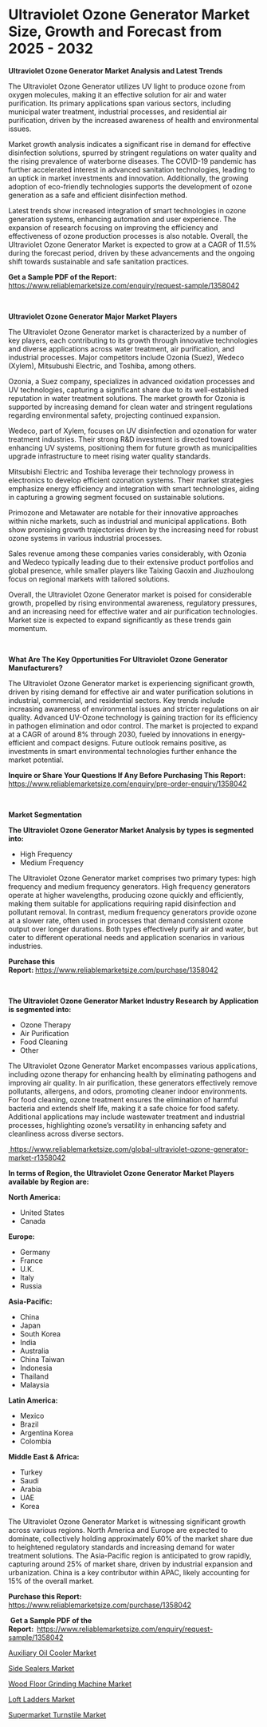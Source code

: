 <p><h1>Ultraviolet Ozone Generator Market Size, Growth and Forecast from 2025 - 2032</h1></p><p><strong>Ultraviolet Ozone Generator Market Analysis and Latest Trends</strong></p>
<p><p>The Ultraviolet Ozone Generator utilizes UV light to produce ozone from oxygen molecules, making it an effective solution for air and water purification. Its primary applications span various sectors, including municipal water treatment, industrial processes, and residential air purification, driven by the increased awareness of health and environmental issues. </p><p>Market growth analysis indicates a significant rise in demand for effective disinfection solutions, spurred by stringent regulations on water quality and the rising prevalence of waterborne diseases. The COVID-19 pandemic has further accelerated interest in advanced sanitation technologies, leading to an uptick in market investments and innovation. Additionally, the growing adoption of eco-friendly technologies supports the development of ozone generation as a safe and efficient disinfection method.</p><p>Latest trends show increased integration of smart technologies in ozone generation systems, enhancing automation and user experience. The expansion of research focusing on improving the efficiency and effectiveness of ozone production processes is also notable. Overall, the Ultraviolet Ozone Generator Market is expected to grow at a CAGR of 11.5% during the forecast period, driven by these advancements and the ongoing shift towards sustainable and safe sanitation practices.</p></p>
<p><strong>Get a Sample PDF of the Report:&nbsp;</strong> <a href="https://www.reliablemarketsize.com/enquiry/request-sample/1358042?utm_campaign=2005&utm_medium=2&utm_source=Github&utm_content=ia&utm_term=08042025&utm_id=ultraviolet-ozone-generator">https://www.reliablemarketsize.com/enquiry/request-sample/1358042</a></p>
<p>&nbsp;</p>
<p><strong>Ultraviolet Ozone Generator Major Market Players</strong></p>
<p><p>The Ultraviolet Ozone Generator market is characterized by a number of key players, each contributing to its growth through innovative technologies and diverse applications across water treatment, air purification, and industrial processes. Major competitors include Ozonia (Suez), Wedeco (Xylem), Mitsubushi Electric, and Toshiba, among others.</p><p>Ozonia, a Suez company, specializes in advanced oxidation processes and UV technologies, capturing a significant share due to its well-established reputation in water treatment solutions. The market growth for Ozonia is supported by increasing demand for clean water and stringent regulations regarding environmental safety, projecting continued expansion.</p><p>Wedeco, part of Xylem, focuses on UV disinfection and ozonation for water treatment industries. Their strong R&D investment is directed toward enhancing UV systems, positioning them for future growth as municipalities upgrade infrastructure to meet rising water quality standards.</p><p>Mitsubishi Electric and Toshiba leverage their technology prowess in electronics to develop efficient ozonation systems. Their market strategies emphasize energy efficiency and integration with smart technologies, aiding in capturing a growing segment focused on sustainable solutions.</p><p>Primozone and Metawater are notable for their innovative approaches within niche markets, such as industrial and municipal applications. Both show promising growth trajectories driven by the increasing need for robust ozone systems in various industrial processes.</p><p>Sales revenue among these companies varies considerably, with Ozonia and Wedeco typically leading due to their extensive product portfolios and global presence, while smaller players like Taixing Gaoxin and Jiuzhoulong focus on regional markets with tailored solutions.</p><p>Overall, the Ultraviolet Ozone Generator market is poised for considerable growth, propelled by rising environmental awareness, regulatory pressures, and an increasing need for effective water and air purification technologies. Market size is expected to expand significantly as these trends gain momentum.</p></p>
<p>&nbsp;</p>
<p><strong>What Are The Key Opportunities For Ultraviolet Ozone Generator Manufacturers?</strong></p>
<p><p>The Ultraviolet Ozone Generator market is experiencing significant growth, driven by rising demand for effective air and water purification solutions in industrial, commercial, and residential sectors. Key trends include increasing awareness of environmental issues and stricter regulations on air quality. Advanced UV-Ozone technology is gaining traction for its efficiency in pathogen elimination and odor control. The market is projected to expand at a CAGR of around 8% through 2030, fueled by innovations in energy-efficient and compact designs. Future outlook remains positive, as investments in smart environmental technologies further enhance the market potential.</p></p>
<p><strong>Inquire or Share Your Questions If Any Before Purchasing This Report:</strong> <a href="https://www.reliablemarketsize.com/enquiry/pre-order-enquiry/1358042?utm_campaign=2005&utm_medium=2&utm_source=Github&utm_content=ia&utm_term=08042025&utm_id=ultraviolet-ozone-generator">https://www.reliablemarketsize.com/enquiry/pre-order-enquiry/1358042</a></p>
<p>&nbsp;</p>
<p><strong>Market Segmentation</strong></p>
<p><strong>The Ultraviolet Ozone Generator Market Analysis by types is segmented into:</strong></p>
<p><ul><li>High Frequency</li><li>Medium Frequency</li></ul></p>
<p><p>The Ultraviolet Ozone Generator market comprises two primary types: high frequency and medium frequency generators. High frequency generators operate at higher wavelengths, producing ozone quickly and efficiently, making them suitable for applications requiring rapid disinfection and pollutant removal. In contrast, medium frequency generators provide ozone at a slower rate, often used in processes that demand consistent ozone output over longer durations. Both types effectively purify air and water, but cater to different operational needs and application scenarios in various industries.</p></p>
<p><strong>Purchase this Report:&nbsp;</strong><a href="https://www.reliablemarketsize.com/purchase/1358042?utm_campaign=2005&utm_medium=2&utm_source=Github&utm_content=ia&utm_term=08042025&utm_id=ultraviolet-ozone-generator">https://www.reliablemarketsize.com/purchase/1358042</a></p>
<p>&nbsp;</p>
<p><strong>The Ultraviolet Ozone Generator Market Industry Research by Application is segmented into:</strong></p>
<p><ul><li>Ozone Therapy</li><li>Air Purification</li><li>Food Cleaning</li><li>Other</li></ul></p>
<p><p>The Ultraviolet Ozone Generator Market encompasses various applications, including ozone therapy for enhancing health by eliminating pathogens and improving air quality. In air purification, these generators effectively remove pollutants, allergens, and odors, promoting cleaner indoor environments. For food cleaning, ozone treatment ensures the elimination of harmful bacteria and extends shelf life, making it a safe choice for food safety. Additional applications may include wastewater treatment and industrial processes, highlighting ozone’s versatility in enhancing safety and cleanliness across diverse sectors.</p></p>
<p><a href="https://www.reliablemarketsize.com/global-ultraviolet-ozone-generator-market-r1358042?utm_campaign=2005&utm_medium=2&utm_source=Github&utm_content=ia&utm_term=08042025&utm_id=ultraviolet-ozone-generator">&nbsp;https://www.reliablemarketsize.com/global-ultraviolet-ozone-generator-market-r1358042</a></p>
<p><strong>In terms of Region, the Ultraviolet Ozone Generator Market Players available by Region are:</strong></p>
<p>
    <p> <strong> North America: </strong>
        <ul>
            <li>United States</li>
            <li>Canada</li>
        </ul>
        </p> 
    <p> <strong> Europe: </strong>
        <ul>
            <li>Germany</li>
            <li>France</li>
            <li>U.K.</li>
            <li>Italy</li>
            <li>Russia</li>
        </ul>
        </p> 
    <p> <strong> Asia-Pacific: </strong>
        <ul>
            <li>China</li>
            <li>Japan</li>
            <li>South Korea</li>
            <li>India</li>
            <li>Australia</li>
            <li>China Taiwan</li>
            <li>Indonesia</li>
            <li>Thailand</li>
            <li>Malaysia</li>
        </ul>
        </p> 
    <p> <strong> Latin America: </strong>
        <ul>
            <li>Mexico</li>
            <li>Brazil</li>
            <li>Argentina Korea</li>
            <li>Colombia</li>
        </ul>
        </p> 
    <p> <strong> Middle East & Africa: </strong>
        <ul>
            <li>Turkey</li>
            <li>Saudi</li>
            <li>Arabia</li>
            <li>UAE</li>
            <li>Korea</li>
        </ul>
    </p>
    </p>
<p><p>The Ultraviolet Ozone Generator Market is witnessing significant growth across various regions. North America and Europe are expected to dominate, collectively holding approximately 60% of the market share due to heightened regulatory standards and increasing demand for water treatment solutions. The Asia-Pacific region is anticipated to grow rapidly, capturing around 25% of market share, driven by industrial expansion and urbanization. China is a key contributor within APAC, likely accounting for 15% of the overall market.</p></p>
<p><strong>Purchase this Report: </strong><a href="https://www.reliablemarketsize.com/purchase/1358042?utm_campaign=2005&utm_medium=2&utm_source=Github&utm_content=ia&utm_term=08042025&utm_id=ultraviolet-ozone-generator">https://www.reliablemarketsize.com/purchase/1358042</a></p>
<p>&nbsp;<strong>Get a Sample PDF of the Report:&nbsp;&nbsp;</strong><a href="https://www.reliablemarketsize.com/enquiry/request-sample/1358042?utm_campaign=2005&utm_medium=2&utm_source=Github&utm_content=ia&utm_term=08042025&utm_id=ultraviolet-ozone-generator">https://www.reliablemarketsize.com/enquiry/request-sample/1358042</a></p>
<p><strong></strong></p>
<p><p><a href="https://github.com/eskelimaksic/Market-Research-Report-List-1/blob/main/auxiliary-oil-cooler-market.md?utm_campaign=2005&utm_medium=2&utm_source=Github&utm_content=ia&utm_term=08042025&utm_id=ultraviolet-ozone-generator">Auxiliary Oil Cooler Market</a></p><p><a href="https://github.com/gogashopkewy/Market-Research-Report-List-1/blob/main/side-sealers-market.md?utm_campaign=2005&utm_medium=2&utm_source=Github&utm_content=ia&utm_term=08042025&utm_id=ultraviolet-ozone-generator">Side Sealers Market</a></p><p><a href="https://github.com/lylyparadise/Market-Research-Report-List-6/blob/main/wood-floor-grinding-machine-market.md?utm_campaign=2005&utm_medium=2&utm_source=Github&utm_content=ia&utm_term=08042025&utm_id=ultraviolet-ozone-generator">Wood Floor Grinding Machine Market</a></p><p><a href="https://github.com/kohushamudo3/Market-Research-Report-List-1/blob/main/loft-ladders-market.md?utm_campaign=2005&utm_medium=2&utm_source=Github&utm_content=ia&utm_term=08042025&utm_id=ultraviolet-ozone-generator">Loft Ladders Market</a></p><p><a href="https://github.com/myrieronays5/Market-Research-Report-List-1/blob/main/supermarket-turnstile-market.md?utm_campaign=2005&utm_medium=2&utm_source=Github&utm_content=ia&utm_term=08042025&utm_id=ultraviolet-ozone-generator">Supermarket Turnstile Market</a></p></p>